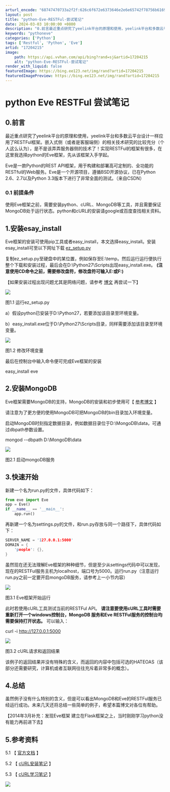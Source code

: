 ```yaml
---
arturl_encode: "68747470733a2f2f:626c6f672e6373646e2e6e65742f78756b6169383731313035:2f61727469636c652f64657461696c732f3137323034323135"
layout: post
title: "python-Eve-RESTFul-尝试笔记"
date: 2024-03-03 10:00:00 +0800
description: "0.前言最近重点研究了yeelink平台的原理和使用，yeelink平台和多数云平台设计一样应用了R"
keywords: "pythoneve"
categories: ['Python']
tags: ['Restful', 'Python', 'Eve']
artid: "17204215"
image:
    path: https://api.vvhan.com/api/bing?rand=sj&artid=17204215
    alt: "python-Eve-RESTFul-尝试笔记"
render_with_liquid: false
featuredImage: https://bing.ee123.net/img/rand?artid=17204215
featuredImagePreview: https://bing.ee123.net/img/rand?artid=17204215
---
```


# python Eve RESTFul 尝试笔记

## 0.前言

最近重点研究了yeelink平台的原理和使用，yeelink平台和多数云平台设计一样应用了RESTFul框架。嵌入式侧（或者是客服端侧）的相关技术研究的比较充分（个人这么认为），是不是该弄弄服务器侧的技术了！实现RESTFul的框架有很多，在这里我选择python的Eve框架，先从该框架入手学起。

Eve是一款Python的REST API框架，用于构建和部署高可定制的、全功能的RESTful的Web服务。Eve是一个开源项目，遵循BSD开源协议，已在Python 2.6、2.7以及Python 3.3版本下进行了非常全面的测试。（来自CSDN）

### 0.1 前提条件

使用Eve框架之前，需要安装python、cURL、MongoDB等工具，并且需要保证MongoDB处于运行状态。python和cURL的安装请google或百度查找相关资料。

## 1.安装esay\_install

Eve框架的安装可使用pip工具或者easy\_install，本文选择easy\_install。安装esay\_install可至以下网址下载
[ez\_setup.py](https://pypi.python.org/pypi/setuptools#windows)

复制ez\_setup.py至硬盘中的某位置，例如保存至E:\temp。然后运行运行便执行整个下载和安装过程，最后会在D:\Python27\Scripts出现easy\_install.exe。
**(注意使用CD命令之前，需要修改盘符，修改盘符可输入E:或F:)**

【如果安装过程出现问题尤其是网络问题，请参考
[博文](http://blog.csdn.net/xukai871105/article/details/20648973)
再尝试一下】

![](https://img-blog.csdn.net/20131208195742203)

图1.1 运行ez\_setup.py

a）假设python已安装于D:\Python27，若要添加该目录至环境变量。

b）easy\_install.exe位于D:\Python27\Scripts目录，同样需要添加该目录至环境变量。

![](https://img-blog.csdn.net/20131208195749703)

图1.2 修改环境变量

最后在控制台中输入命令便可完成Eve框架的安装

easy\_install eve

## 2.安装MongoDB

Eve框架需要MongoDB的支持，MongoDB的安装和初步使用可【
[参考博文](http://www.cnblogs.com/lipan/archive/2011/03/08/1966463.html)
】

请注意为了更方便的使用MongoDB可把MongoDB的bin目录加入环境变量。

启动MongoDB时刻指定数据目录，例如数据目录位于D:\MongoDB\data，可通过dbpath参数设置。

mongod --dbpath D:\MongoDB\data

![](https://img-blog.csdn.net/20131208195754828)

图2.1 启动mongoDB服务

## 3.快速开始

新建一个名为run.py的文件，具体代码如下：

```python
from eve import Eve
app = Eve()
if __name__ == '__main__':
    app.run()
```

再新建一个名为settings.py的文件，和run.py存放与同一个路径下，具体代码如下：

```cpp
SERVER_NAME = '127.0.0.1:5000'
DOMAIN = {
    'people': {},
}
```

虽然现在还无法理解Eve框架的种种细节，但是至少从settings代码中可以发现，现在的RESTFul服务主机为localhost，端口号为5000。运行run.py（注意运行run.py之前一定要开启mongoDB服务，请参考上一小节内容）

![](https://img-blog.csdn.net/20131208195800281)

图3.1 Eve框架开始运行

此时若使用cURL工具测试当前的RESTFul API。
**请注意要使用cURL工具时需要重新打开一个windows控制台，MongoDB 服务和Eve RESTFul服务的控制台均需要保持打开状态。**
可以输入：

curl -i http://127.0.0.1:5000

![](https://img-blog.csdn.net/20131208195806281)

图3.2 cURL请求和返回结果

该例子的返回结果并没有特殊的含义，而返回的内容中包括可选的HATEOAS（该部分还需要研究，计算机或者互联网往往充斥着非常多的概念）。

## 4.总结

虽然例子没有什么特别的含义，但是可以看出MongoDB和Eve的RESTFul服务已经运行成功。未来几天还将总结一些简单的例子，希望本篇博文对各位有帮助。
  

【2014年3月补充：发现Eve框架 建立在Flask框架之上，当时刚刚学习python没有能力再前进下去】

## 5.参考资料

5.1 【
[官方文档](http://python-eve.org/quickstart.html)
】

5.2 【
[cURL安装笔记](http://blog.csdn.net/xukai871105/article/details/9323761)
】

5.3 【
[cURL学习笔记](http://blog.csdn.net/xukai871105/article/details/17173771)
】
  

![](https://img-blog.csdn.net/20161001213837403)